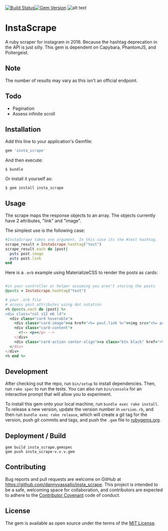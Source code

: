 [![Build Status](https://travis-ci.org/dannyvassallo/insta_scrape.svg?branch=master)](https://travis-ci.org/dannyvassallo/insta_scrape)[![Gem Version](https://badge.fury.io/rb/insta_scrape.svg)](https://badge.fury.io/rb/insta_scrape)
![alt text](https://s3-us-west-2.amazonaws.com/instascrape/instascrapelogo.png "logo")
# InstaScrape

A ruby scraper for instagram in 2016. Because the hashtag deprecation in the API is just silly.
This gem is dependent on Capybara, PhantomJS, and Poltergeist.

## Note

The number of results may vary as this isn't an official endpoint.

## Todo

* Pagination
* Assess infinite scroll

## Installation

Add this line to your application's Gemfile:

```ruby
gem 'insta_scrape'
```

And then execute:

    $ bundle

Or install it yourself as:

    $ gem install insta_scrape

## Usage

The scrape maps the response objects to an array. The objects currently have 2 attributes, "link" and "image".

The simplest use is the following case:

```ruby
#InstaScrape takes one argument. In this case its the #test hashtag.
scrape_result = InstaScrape.hashtag("test")
scrape_result.each do |post|
  puts post.image
  puts post.link
end
```

Here is a `.erb` example using MaterializeCSS to render the posts as cards:
```ruby

#in your controller or helper assuming you aren't storing the posts
@posts = InstaScrape.hashtag("test")

# your .erb file
# access post attributes using dot notation
<% @posts.each do |post| %>
<div class="col s12 m6 l4">
  <div class="card hoverable">
    <div class="card-image"><a href="<%= post.link %>"><img src="<%= post.image %>"></a></div>
    <div class="card-content">
      <!-- <p></p> -->
    </div>
    <div class="card-action center-align"><a class="btn black" href="<%= post.link %>">Open Post</a></div>
  </div>
</div>
<% end %>
```

## Development

After checking out the repo, run `bin/setup` to install dependencies. Then, run `rake spec` to run the tests. You can also run `bin/console` for an interactive prompt that will allow you to experiment.

To install this gem onto your local machine, run `bundle exec rake install`. To release a new version, update the version number in `version.rb`, and then run `bundle exec rake release`, which will create a git tag for the version, push git commits and tags, and push the `.gem` file to [rubygems.org](https://rubygems.org).

## Deployment / Build

```
gem build insta_scrape.gemspec
gem push insta_scrape-v.v.v.gem
```

## Contributing

Bug reports and pull requests are welcome on GitHub at https://github.com/dannyvassallo/insta_scrape. This project is intended to be a safe, welcoming space for collaboration, and contributors are expected to adhere to the [Contributor Covenant](http://contributor-covenant.org) code of conduct.


## License

The gem is available as open source under the terms of the [MIT License](http://opensource.org/licenses/MIT).

